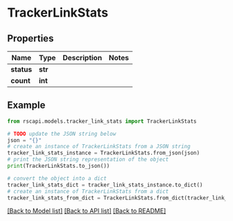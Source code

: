 # TrackerLinkStats


## Properties

Name | Type | Description | Notes
------------ | ------------- | ------------- | -------------
**status** | **str** |  | 
**count** | **int** |  | 

## Example

```python
from rscapi.models.tracker_link_stats import TrackerLinkStats

# TODO update the JSON string below
json = "{}"
# create an instance of TrackerLinkStats from a JSON string
tracker_link_stats_instance = TrackerLinkStats.from_json(json)
# print the JSON string representation of the object
print(TrackerLinkStats.to_json())

# convert the object into a dict
tracker_link_stats_dict = tracker_link_stats_instance.to_dict()
# create an instance of TrackerLinkStats from a dict
tracker_link_stats_from_dict = TrackerLinkStats.from_dict(tracker_link_stats_dict)
```
[[Back to Model list]](../README.md#documentation-for-models) [[Back to API list]](../README.md#documentation-for-api-endpoints) [[Back to README]](../README.md)


